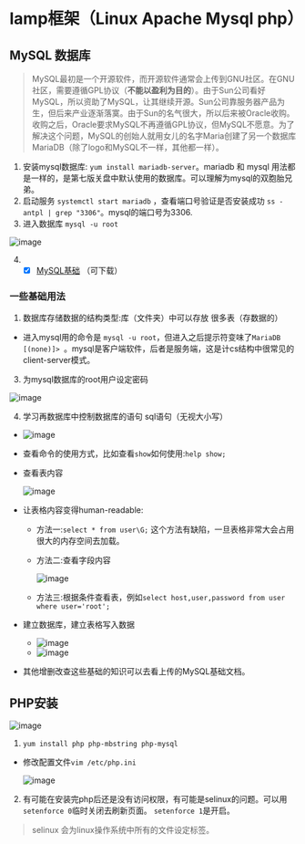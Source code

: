 # lamp框架（Linux Apache Mysql php）
## MySQL 数据库
> MySQL最初是一个开源软件，而开源软件通常会上传到GNU社区。在GNU社区，需要遵循GPL协议（**不能以盈利为目的**）。由于Sun公司看好MySQL，所以资助了MySQL，让其继续开源。Sun公司靠服务器产品为生，但后来产业逐渐落寞。由于Sun的名气很大，所以后来被Oracle收购。收购之后，Oracle要求MySQL不再遵循GPL协议，但MySQL不愿意。为了解决这个问题，MySQL的创始人就用女儿的名字Maria创建了另一个数据库MariaDB（除了logo和MySQL不一样，其他都一样）。
1. 安装mysql数据库: `yum install mariadb-server`。mariadb 和 mysql 用法都是一样的，是第七版关盘中默认使用的数据库。可以理解为mysql的双胞胎兄弟。
2. 启动服务 `systemctl start mariadb` ，查看端口号验证是否安装成功 `ss -antpl | grep "3306"`。mysql的端口号为3306.
3. 进入数据库 `mysql -u root`

![image](https://github.com/AlphaXiao/CTF-Linux-basics/blob/main/Days/pictures/23.png)

4. - [x] [MySQL基础](https://github.com/AlphaXiao/CTF-Linux-basics/blob/main/MySQ%E5%9F%BA%E7%A1%80.pdf)  （可下载）
### 一些基础用法
1. 数据库存储数据的结构类型:库（文件夹）中可以存放 很多表（存数据的）
  - 进入mysql用的命令是 `mysql -u root`，但进入之后提示符变味了`MariaDB [(none)]> `。mysql是客户端软件，后者是服务端，这是计cs结构中很常见的client-server模式。
3. 为mysql数据库的root用户设定密码

![image](https://github.com/AlphaXiao/CTF-Linux-basics/blob/main/Days/pictures/24.png)

4. 学习再数据库中控制数据库的语句 sql语句（无视大小写）

  - ![image](https://github.com/AlphaXiao/CTF-Linux-basics/blob/main/Days/pictures/25.png)

  - 查看命令的使用方式，比如查看`show`如何使用:`help show;`
  - 查看表内容
  
    ![image](https://github.com/AlphaXiao/CTF-Linux-basics/blob/main/Days/pictures/26.png)
    
  - 让表格内容变得human-readable:
    - 方法一:`select * from user\G;` 这个方法有缺陷，一旦表格非常大会占用很大的内存空间去加载。
    - 方法二:查看字段内容
      
      ![image](https://github.com/AlphaXiao/CTF-Linux-basics/blob/main/Days/pictures/27.png)
      
    - 方法三:根据条件查看表，例如`select host,user,password from user where user='root';`
  - 建立数据库，建立表格写入数据
    -  ![image](https://github.com/AlphaXiao/CTF-Linux-basics/blob/main/Days/pictures/28.png)
    -  ![image](https://github.com/AlphaXiao/CTF-Linux-basics/blob/main/Days/pictures/29.png)

  - 其他增删改查这些基础的知识可以去看上传的MySQL基础文档。 

## PHP安装
![image](https://github.com/AlphaXiao/CTF-Linux-basics/blob/main/Days/pictures/30.png)

1. `yum install php php-mbstring php-mysql` 
  - 修改配置文件`vim /etc/php.ini`
    
    ![image](https://github.com/AlphaXiao/CTF-Linux-basics/blob/main/Days/pictures/31.png)
    
2. 有可能在安装完php后还是没有访问权限，有可能是selinux的问题。可以用`setenforce 0`临时关闭去刷新页面。 `setenforce 1`是开启。
  > selinux 会为linux操作系统中所有的文件设定标签。
    
    
    

